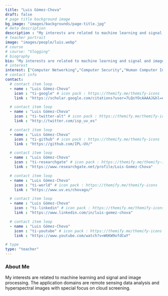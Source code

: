 ```yaml
---
title: "Luis Gómez-Chova"
draft: false
# page title background image
bg_image: "images/backgrounds/page-title.jpg"
# meta description
description : "My interests are related to machine learning and signal and image processing. The application domains are remote sensing data analysis and hyperspectral images with special focus on cloud screening."
# teacher portrait
image: "images/people/luis.webp"
# course
# course: "Vlogging"
# biography
bio: "My interests are related to machine learning and signal and image processing. The application domains are remote sensing data analysis and hyperspectral images with special focus on cloud screening."
# interest
interest: ["Computer Networking","Computer Security","Human Computer Interfacing"]
# contact info
contact:
  # contact item loop
  - name : "Luis Gómez-Chova"
    icon : "ti-google" # icon pack : https://themify.me/themify-icons
    link : "https://scholar.google.com/citations?user=7LQsYOcAAAAJ&hl=en"

  # contact item loop
  - name : "Luis Gómez-Chova"
    icon : "ti-twitter-alt" # icon pack : https://themify.me/themify-icons
    link : "http://twitter.com/isp_uv_es"

  # contact item loop
  - name : "Luis Gómez-Chova"
    icon : "ti-github" # icon pack : https://themify.me/themify-icons
    link : "https://github.com/IPL-UV/"

  # contact item loop
  - name : "Luis Gómez-Chova"
    icon : "ti-researchgate" # icon pack : https://themify.me/themify-icons
    link : "https://www.researchgate.net/profile/Luis-Gomez-Chova"

  # contact item loop
  - name : "Luis Gómez-Chova"
    icon : "ti-world" # icon pack : https://themify.me/themify-icons
    link : "https://www.uv.es/chovago/"

  # contact item loop
  - name : "Luis Gómez-Chova"
    icon : "ti-linkedin" # icon pack : https://themify.me/themify-icons
    link : "https://www.linkedin.com/in/luis-gomez-chova"

  # contact item loop
  - name : "Luis Gómez-Chova"
    icon : "ti-youtube" # icon pack : https://themify.me/themify-icons
    link : "https://www.youtube.com/watch?v=W6KW9ofdCwY"

# type
type: "teacher"
---
```


### About Me

My interests are related to machine learning and signal and image processing. The application domains are remote sensing data analysis and hyperspectral images with special focus on cloud screening.